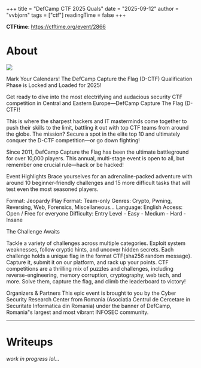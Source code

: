 +++
title = "DefCamp CTF 2025 Quals"
date = "2025-09-12"
author = "vvbjorn"
tags = ["ctf"]
readingTime = false
+++

**CTFtime**: https://ctftime.org/event/2866

# About

![](/images/defcamp-ctf-2025-quals-logo.png)

Mark Your Calendars! The DefCamp Capture the Flag (D-CTF) Qualification Phase is Locked and Loaded for 2025!

Get ready to dive into the most electrifying and audacious security CTF competition in Central and Eastern Europe—DefCamp Capture The Flag (D-CTF)!

This is where the sharpest hackers and IT masterminds come together to push their skills to the limit, battling it out with top CTF teams from around the globe. The mission? Secure a spot in the elite top 10 and ultimately conquer the D-CTF competition—or go down fighting!

Since 2011, DefCamp Capture the Flag has been the ultimate battleground for over 10,000 players. This annual, multi-stage event is open to all, but remember one crucial rule—hack or be hacked!

Event Highlights
Brace yourselves for an adrenaline-packed adventure with around 10 beginner-friendly challenges and 15 more difficult tasks that will test even the most seasoned players.

Format: Jeopardy
Play Format: Team-only
Genres: Crypto, Pwning, Reversing, Web, Forensics, Miscellaneous…
Language: English
Access: Open / Free for everyone
Difficulty: Entry Level - Easy - Medium - Hard - Insane

The Challenge Awaits

Tackle a variety of challenges across multiple categories.
Exploit system weaknesses, follow cryptic hints, and uncover hidden secrets.
Each challenge holds a unique flag in the format CTF{sha256 random message}. Capture it, submit it on our platform, and rack up your points.
CTF competitions are a thrilling mix of puzzles and challenges, including reverse-engineering, memory corruption, cryptography, web tech, and more. Solve them, capture the flag, and climb the leaderboard to victory!

Organizers & Partners
This epic event is brought to you by the Cyber Security Research Center from Romania (Asociatia Centrul de Cercetare in Securitate Informatica din Romania) under the banner of DefCamp, Romania"s largest and most vibrant INFOSEC community.

---

# Writeups

*work in progress lol...*